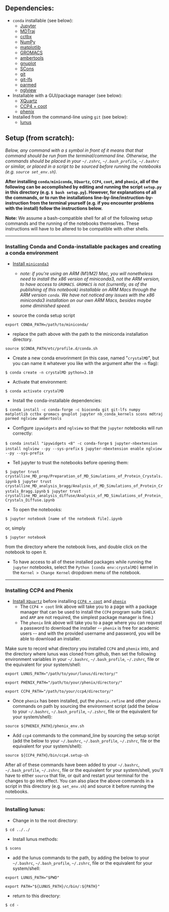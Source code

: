 ## Dependencies:
- `conda` installable (see below):
    - [Jupyter](https://jupyter.org)
    - [MDTraj](https://www.mdtraj.org/)
    - [cctbx](https://github.com/cctbx/cctbx_project)
    - [NumPy](https://numpy.org)
    - [matplotlib](https://matplotlib.org)
    - [GROMACS](https://www.gromacs.org)
    - [ambertools](https://ambermd.org/AmberTools.php)
    - [gnuplot](https://gnuplot.sourceforge.net)
    - [SCons](https://scons.org)
    - [git](https://git-scm.com)
    - [git-lfs](https://git-lfs.com)
    - [parmed](https://parmed.github.io/ParmEd/html/index.html)
    - [nglview](https://github.com/nglviewer/nglview)
- Installable with a GUI/package manager (see below):
    - [XQuartz](https://www.xquartz.org/)
    - [CCP4 + coot](https://www.ccp4.ac.uk/download/)
    - [phenix](https://phenix-online.org/download)
- Installed from the command-line using `git` (see below):
    - [lunus](https://github.com/lanl/lunus)


## Setup (from scratch):

_Below, any command with a `$` symbol in front of it means that that command should be run from the terminal/command line. Otherwise, the commands should be placed in your `~/.zshrc`, `~/.bash_profile`, `~/.bashrc` or similar, or placed in a script to be sourced before running the notebooks (e.g. `source set_env.sh`)._

**After installing `conda/miniconda`, `XQuartz`, `CCP4`, `coot`, and `phenix`, all of the following can be accomplished by editing and running the script `setup.py` in this directory (e.g. `$ bash setup.py`). However, for explanations of all the commands, or to run the installations line-by-line/instruction-by-instruction from the terminal yourself (e.g. if you encounter problems with the install) follow the instructions below.**

**Note:** We assume a bash-compatible shell for all of the following setup commands and the running of the notebooks themselves. These instructions will have to be altered to be compatible with other shells.

---

### Installing Conda and Conda-installable packages and creating a conda environment
- [Install `miniconda3`](https://docs.conda.io/en/latest/miniconda.html)
    - _note: if you're using an ARM (M1/M2) Mac, you will nonetheless need to install the x86 version of miniconda3, not the ARM version, to have access to `GROMACS`. `GROMACS` is not (currently, as of the publishing of this notebook) installable on ARM Macs through the ARM version `conda`. We have not noticed any issues with the x86 miniconda3 installation on our own ARM Macs, besides maybe some diminished speed._

- source the conda setup script

```export CONDA_PATH=/path/to/miniconda/```

- replace the path above with the path to the miniconda installation directory.

```source $CONDA_PATH/etc/profile.d/conda.sh```


- Create a new conda envorinment (in this case, named "`crystalMD`", but you can name it whatever you like with the argument after the `-n` flag): 

```$ conda create -n crystalMD python=3.10```

- Activate that environment: 

```$ conda activate crystalMD```

- Install the conda-installable dependencies:

```$ conda install -c conda-forge -c bioconda git git-lfs numpy matplotlib cctbx gromacs gnuplot jupyter nb_conda_kernels scons mdtraj parmed nglview ambertools```

- Configure `ipywidgets` and `nglview` so that the `jupyter` notebooks will run correctly:

```$ conda install "ipywidgets <8" -c conda-forge```
```$ jupyter-nbextension install nglview --py --sys-prefix```
```$ jupyter-nbextension enable nglview --py --sys-prefix```

- Tell jupyter to trust the notebooks before opening them:

```$ jupyter trust crystalline_MD_prep/Preparation_of_MD_Simulations_of_Protein_Crystals.ipynb```
```$ jupyter trust crystalline_MD_analysis_bragg/Analysis_of_MD_Simulations_of_Protein_Crystals_Bragg.ipynb```
```$ jupyter trust crystalline_MD_analysis_diffuse/Analysis_of_MD_Simulations_of_Protein_Crystals_Diffuse.ipynb``` 

- To open the notebooks:

```$ jupyter notebook [name of the notebook file].ipynb```

or, simply

```$ jupyter notebook```

from the directory where the notebook lives, and double click on the notebook to open it.

- To have access to all of these installed packages while running the `jupyter` notebooks, select the `Python [conda env:crystalMD]` kernel in the `Kernel > Change Kernel` dropdown menu of the notebook.

---

### Installing CCP4 and Phenix

- [Install `XQuartz`](https://www.xquartz.org/) before installing [`CCP4 + coot`](https://www.ccp4.ac.uk/download/) and [`phenix`](https://phenix-online.org/download)
    - The `CCP4 + coot` link above will take you to a page with a package manager that can be used to install the `CCP4` program suite (`SHELX` and `ARP` are not required, the simplest package manager is fine.)
    - The `phenix` link above will take you to a page where you can request a password to download the installer -- `phenix` is free for academic users -- and with the provided username and password, you will be able to download an installer. 


Make sure to record what directory you installed `CCP4` and `phenix` into, and the directory where lunus was cloned from github, then set the following environment variables in your `~/.bashrc`, `~/.bash_profile`, `~/.zshrc`, file or the equivalent for your system/shell:

```export LUNUS_PATH="/path/to/your/lunus/directory/"```

```export PHENIX_PATH="/path/to/your/phenix/directory/"```

```export CCP4_PATH="/path/to/your/ccp4/directory/"```

- Once `phenix` has been installed, put the `phenix.refine` and other `phenix` commands on path by sourcing the environment script (add the below to your `~/.bashrc`, `~/.bash_profile`, `~/.zshrc`, file or the equivalent for your system/shell):

```source ${PHENIX_PATH}/phenix_env.sh```

- Add `ccp4` commands to the command_line by sourcing the setup script (add the below to your `~/.bashrc`, `~/.bash_profile`, `~/.zshrc`, file or the equivalent for your system/shell):

```source ${CCP4_PATH}/bin/ccp4.setup-sh```

After all of these commands have been added to your `~/.bashrc`, `~/.bash_profile`, `~/.zshrc`, file or the equivalent for your system/shell, you'll have to either `source` that file, or quit and restart your terminal for the changes to go into effect. You can also place the above commands in a script in this directory (e.g. `set_env.sh`) and source it before running the notebooks.
        
---

### Installing lunus:

- Change in to the root directory:

```$ cd ../../```

- Install lunus methods:

```$ scons```

- add the lunus commands to the path, by adding the below to your `~/.bashrc`, `~/.bash_profile`, `~/.zshrc`, file or the equivalent for your system/shell:

```export LUNUS_PATH="$PWD"```

```export PATH="${LUNUS_PATH}/c/bin/:${PATH}"```

- return to this directory: 

```$ cd -```

